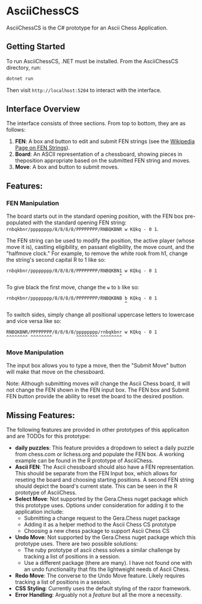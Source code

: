 # AsciiChessCS

AsciiChessCS is the C# prototype for an Ascii Chess Application. 

## Getting Started

To run AsciiChessCS, .NET must be installed. From the AsciiChessCS directory, run:  

```bash
dotnet run
```

Then visit `http://localhost:5204` to interact with the interface.  

## Interface Overview

The interface consists of three sections. From top to bottom, they are as follows:  

 1. **FEN**: A box and button to edit and submit FEN strings (see the [Wikipedia Page on FEN Strings](https://en.wikipedia.org/wiki/Forsyth%E2%80%93Edwards_Notation)).
 2. **Board**: An ASCII representation of a chessboard, showing pieces in theposition appropriate based on the submitted FEN string and moves.
 3. **Move**: A box and button to submit moves.

## Features:

### FEN Manipulation

The board starts out in the standard opening position, with the FEN box pre-populated with the standard opening FEN string: `rnbqkbnr/pppppppp/8/8/8/8/PPPPPPPP/RNBQKBNR w KQkq - 0 1`.  

The FEN string can be used to modify the position, the active player (whose move it is), castling eligibility, en passant eligibility, the move count, and the "halfmove clock." For example, to remove the white rook from h1, change the string's second capital R to 1 like so:  

```text
rnbqkbnr/pppppppp/8/8/8/8/PPPPPPPP/RNBQKBN1 w KQkq - 0 1
                                          ^
```
To give black the first move, change the `w` to `b` like so:  
```text
rnbqkbnr/pppppppp/8/8/8/8/PPPPPPPP/RNBQKBNB b KQkq - 0 1
                                            ^
```
To switch sides, simply change all positional uppercase letters to lowercase and vice versa like so:
```text
RNBQKBNR/PPPPPPPP/8/8/8/8/pppppppp/rnbqkbnr w KQkq - 0 1
^^^^^^^^ ^^^^^^^^         ^^^^^^^^ ^^^^^^^^
```

### Move Manipulation
The input box allows you to type a move, then the "Submit Move" button will make that move on the chessboard.  

Note: Although submitting moves will change the Ascii Chess board, it will not change the FEN shown in the FEN input box. The FEN box and Submit FEN button provide the ability to reset the board to the desired position.  

## Missing Features: 

The following features are provided in other prototypes of this applicaiton and are TODOs for this prototype:  

 - **daily puzzles**: This feature provides a dropdown to select a daily puzzle from chess.com or lichess.org and populate the FEN box. A working example can be found in the R prototype of AsciiChess.
 - **Ascii FEN**: The Ascii chessboard should also have a FEN representation. This should be separate from the FEN Input box, which allows for reseting the board and choosing starting positions. A second FEN string should depict the board's current state. This can be seen in the R prototype of AsciiChess.
 - **Select Move**: Not supported by the Gera.Chess nuget package which this prototype uses. Options under consideration for adding it to the application include:
     * Submitting a change request to the Gera.Chess nuget package
     * Adding it as a helper method to the Ascii Chess CS prototype
     * Choosing a new chess package to support Ascii Chess CS
 - **Undo Move**: Not supported by the Gera.Chess nuget package which this prototype uses. There are two possible solutions: 
     * The ruby prototype of ascii chess solves a similar challenge by tracking a list of positions in a session.
     * Use a different package (there are many). I have not found one with an undo functionality that fits the lightweight needs of Ascii Chess.
 - **Redo Move**: The converse to the Undo Move feature. Likely requires tracking a list of positions in a session. 
 - **CSS Styling**: Currently uses the default styling of the razor framework.
 - **Error Handling**: Arguably not a *feature* but all the more a necessity. 


